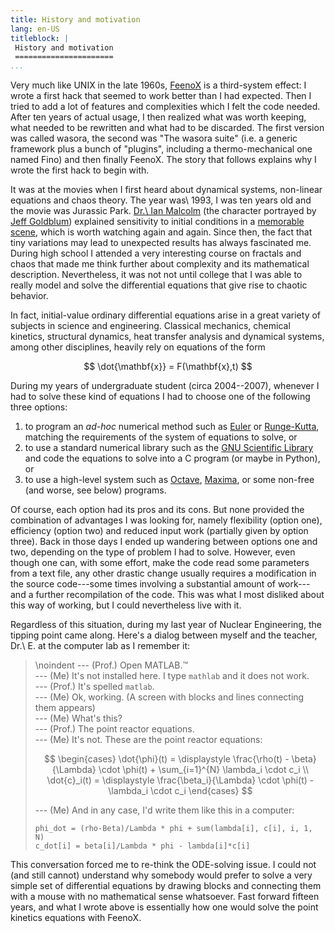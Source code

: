 ```yaml
---
title: History and motivation
lang: en-US
titleblock: |
 History and motivation
 ======================
...
```


Very much like UNIX in the late 1960s, [FeenoX](https://www.seamplex.com/feenox) is a third-system effect: I wrote a first hack that seemed to work better than I had expected. Then I tried to add a lot of features and complexities which I felt the code needed. After ten years of actual usage, I then realized what was worth keeping, what needed to be rewritten and what had to be discarded. The first version was called wasora, the second was "The wasora suite" (i.e. a generic framework plus a bunch of "plugins", including a thermo-mechanical one named Fino) and then finally FeenoX. The story that follows explains why I wrote the first hack to begin with.

It was at the movies when I first heard about dynamical systems, non-linear equations and chaos theory. The year was\ 1993, I was ten years old and the movie was Jurassic Park. [Dr.\ Ian Malcolm](https://en.wikipedia.org/wiki/Ian_Malcolm_(character)) (the character portrayed by [Jeff Goldblum](https://en.wikipedia.org/wiki/Jeff_Goldblum)) explained sensitivity to initial conditions in a [memorable scene](https://www.youtube.com/watch?v=n-mpifTiPV4), which is worth watching again and again. Since then, the fact that tiny variations may lead to unexpected results has always fascinated me. During high school I attended a very interesting course on fractals and chaos that made me think further about complexity and its mathematical description. Nevertheless, it was not not until college that I was able to really model and solve the differential equations that give rise to chaotic behavior.

In fact, initial-value ordinary differential equations arise in a great variety of subjects in science and engineering. Classical mechanics, chemical kinetics, structural dynamics, heat transfer analysis and dynamical systems, among other disciplines, heavily rely on equations of the form

$$
\dot{\mathbf{x}} = F(\mathbf{x},t)
$$

During my years of undergraduate student (circa 2004--2007), whenever I had to solve these kind of equations I had to choose one of the following three options:

 1. to program an _ad-hoc_ numerical method such as [Euler](https://en.wikipedia.org/wiki/Euler_method) or [Runge-Kutta](https://en.wikipedia.org/wiki/Runge%E2%80%93Kutta_methods), matching the requirements of the system of equations to solve, or
 2. to use a standard numerical library such as the [GNU Scientific Library](https://www.gnu.org/software/gsl/) and code the equations to solve into a C program (or maybe in Python), or
 3. to use a high-level system such as [Octave](https://www.gnu.org/software/octave/index), [Maxima](https://maxima.sourceforge.io/), or some non-free (and worse, see below) programs.

Of course, each option had its pros and its cons. But none provided the combination of advantages I was looking for, namely flexibility (option one), efficiency (option two) and reduced input work (partially given by option three). Back in those days I ended up wandering between options one and two, depending on the type of problem I had to solve. However, even though one can, with some effort, make the code read some parameters from a text file, any other drastic change usually requires a modification in the source code---some times involving a substantial amount of work---and a further recompilation of the code. This was what I most disliked about this way of working, but I could nevertheless live with it.

Regardless of this situation, during my last year of Nuclear Engineering, the tipping point came along.
Here's a dialog between myself and the teacher, Dr.\ E. at the computer lab as I remember it:

> \noindent
> --- (Prof.) Open MATLAB.™  
> --- (Me) It's not installed here. I type `mathlab` and it does not work.  
> --- (Prof.) It's spelled `matlab`.  
> --- (Me) Ok, working. (A screen with blocks and lines connecting them appears)  
> --- (Me) What's this?   
> --- (Prof.) The point reactor equations.  
> --- (Me) It's not. These are the point reactor equations:
>
> $$
> \begin{cases}
> \dot{\phi}(t) = \displaystyle \frac{\rho(t) - \beta}{\Lambda} \cdot \phi(t) + \sum_{i=1}^{N} \lambda_i \cdot c_i \\
> \dot{c}_i(t)  = \displaystyle \frac{\beta_i}{\Lambda} \cdot \phi(t) - \lambda_i \cdot c_i
> \end{cases}
> $$
>
> --- (Me) And in any case, I'd write them like this in a computer:
>
> ```
> phi_dot = (rho-Beta)/Lambda * phi + sum(lambda[i], c[i], i, 1, N)
> c_dot[i] = beta[i]/Lambda * phi - lambda[i]*c[i]
> ```
   
This conversation forced me to re-think the ODE-solving issue.
I could not (and still cannot) understand why somebody would prefer to solve a very simple set of differential equations by drawing blocks and connecting them with a mouse with no mathematical sense whatsoever. Fast forward fifteen years, and what I wrote above is essentially how one would solve the point kinetics equations with FeenoX.
